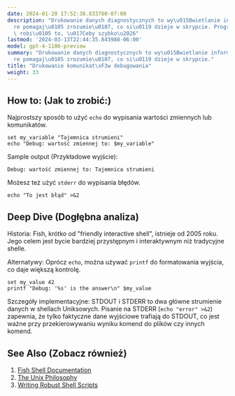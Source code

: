```yaml
---
date: 2024-01-20 17:52:38.833780-07:00
description: "Drukowanie danych diagnostycznych to wy\u015Bwietlanie informacji, kt\xF3\
  re pomagaj\u0105 zrozumie\u0107, co si\u0119 dzieje w skrypcie. Programi\u015Bci\
  \ robi\u0105 to, \u017Ceby szybko\u2026"
lastmod: '2024-03-13T22:44:35.843988-06:00'
model: gpt-4-1106-preview
summary: "Drukowanie danych diagnostycznych to wy\u015Bwietlanie informacji, kt\xF3\
  re pomagaj\u0105 zrozumie\u0107, co si\u0119 dzieje w skrypcie."
title: "Drukowanie komunikat\xF3w debugowania"
weight: 33
---
```


## How to: (Jak to zrobić:)
Najprostszy sposób to użyć `echo` do wypisania wartości zmiennych lub komunikatów.

```Fish Shell
set my_variable "Tajemnica strumieni"
echo "Debug: wartość zmiennej to: $my_variable"
```

Sample output (Przykładowe wyjście):

```
Debug: wartość zmiennej to: Tajemnica strumieni
```

Możesz też użyć `stderr` do wypisania błędów.

```Fish Shell
echo "To jest błąd" >&2
```

## Deep Dive (Dogłębna analiza)
Historia: Fish, krótko od "friendly interactive shell", istnieje od 2005 roku. Jego celem jest bycie bardziej przystępnym i interaktywnym niż tradycyjne shelle.

Alternatywy: Oprócz `echo`, można używać `printf` do formatowania wyjścia, co daje większą kontrolę.

```Fish Shell
set my_value 42
printf "Debug: '%s' is the answer\n" $my_value
```

Szczegóły implementacyjne: STDOUT i STDERR to dwa główne strumienie danych w shellach Uniksowych. Pisanie na STDERR (`echo "error" >&2`) zapewnia, że tylko faktyczne dane wyjściowe trafiają do STDOUT, co jest ważne przy przekierowywaniu wyniku komend do plików czy innych komend.

## See Also (Zobacz również)
1. [Fish Shell Documentation](https://fishshell.com/docs/current/index.html)
2. [The Unix Philosophy](http://www.catb.org/esr/writings/taoup/html/)
3. [Writing Robust Shell Scripts](https://www.davidpashley.com/articles/writing-robust-shell-scripts/)

